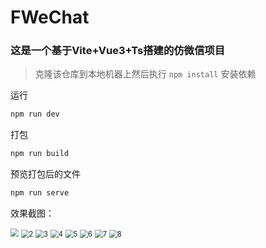 # FWeChat

### 这是一个基于Vite+Vue3+Ts搭建的仿微信项目

>克隆该仓库到本地机器上然后执行 `npm install` 安装依赖

运行

```bash
npm run dev
```

打包
```bash
npm run build
```

预览打包后的文件
```bash
npm run serve
```



效果截图：

<img src=".\images\1.png" style="zoom:80%;" />


<img src=".\images\2.png" alt="2" style="zoom:80%;" />

<img src=".\images\3.png" alt="3" style="zoom:80%;" />

<img src=".\images\4.png" alt="4" style="zoom:80%;" />

<img src=".\images\5.png" alt="5" style="zoom:80%;" />

<img src=".\images\6.png" alt="6" style="zoom:80%;" />

<img src=".\images\7.png" alt="7" style="zoom:80%;" />

<img src=".\images\8.png" alt="8" style="zoom:80%;" />